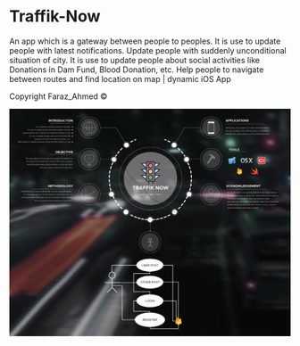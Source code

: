 # Traffik-Now
An app which is a gateway between people to peoples. It is use to update people with latest notifications. Update people with suddenly unconditional situation of city. It is use to update people about social activities like Donations in Dam Fund, Blood Donation, etc. Help people to navigate between routes and find location on map | dynamic iOS App

Copyright Faraz_Ahmed ©


![](Traffik_Now_Poster.png)
